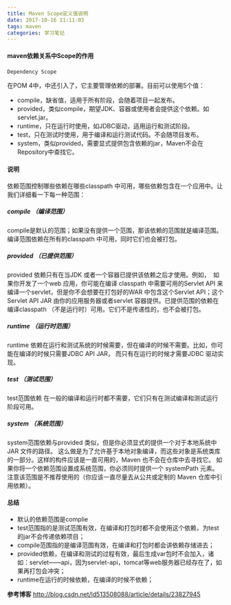 ```yaml
---
title: Maven Scope定义值说明
date: 2017-10-16 11:11:03
tags: maven
categories: 学习笔记
---
```


#### maven依赖关系中Scope的作用 
``Dependency Scope`` 

在POM 4中，<dependency>中还引入了<scope>，它主要管理依赖的部署。目前<scope>可以使用5个值： 

* compile，缺省值，适用于所有阶段，会随着项目一起发布。 
* provided，类似compile，期望JDK、容器或使用者会提供这个依赖。如servlet.jar。 
* runtime，只在运行时使用，如JDBC驱动，适用运行和测试阶段。 
* test，只在测试时使用，用于编译和运行测试代码。不会随项目发布。 
* system，类似provided，需要显式提供包含依赖的jar，Maven不会在Repository中查找它。
<!--more-->

#### 说明
依赖范围控制哪些依赖在哪些classpath 中可用，哪些依赖包含在一个应用中。让我们详细看一下每一种范围：


##### compile （编译范围）
compile是默认的范围；如果没有提供一个范围，那该依赖的范围就是编译范围。编译范围依赖在所有的classpath 中可用，同时它们也会被打包。


##### provided （已提供范围）
provided 依赖只有在当JDK 或者一个容器已提供该依赖之后才使用。例如， 
如果你开发了一个web 应用，你可能在编译 classpath 中需要可用的Servlet API 来编译一个servlet，但是你不会想要在打包好的WAR 中包含这个Servlet API；这个Servlet API JAR 由你的应用服务器或者servlet 容器提供。已提供范围的依赖在编译classpath （不是运行时）可用。它们不是传递性的，也不会被打包。


##### runtime （运行时范围）
runtime 依赖在运行和测试系统的时候需要，但在编译的时候不需要。比如，你可能在编译的时候只需要JDBC API JAR，
而只有在运行的时候才需要JDBC
驱动实现。


##### test （测试范围）
test范围依赖 在一般的编译和运行时都不需要，它们只有在测试编译和测试运行阶段可用。


##### system （系统范围）
system范围依赖与provided 类似，但是你必须显式的提供一个对于本地系统中JAR 文件的路径。
这么做是为了允许基于本地对象编译，而这些对象是系统类库的一部分。这样的构件应该是一直可用的，Maven 也不会在仓库中去寻找它。
如果你将一个依赖范围设置成系统范围，你必须同时提供一个 systemPath 元素。注意该范围是不推荐使用的（你应该一直尽量去从公共或定制的 Maven 仓库中引用依赖）。

#### 总结
* 默认的依赖范围是complie
* test范围指的是测试范围有效，在编译和打包时都不会使用这个依赖，<scope>为test的jar不会传递依赖项目；
* compile范围指的是编译范围有效，在编译和打包时都会讲依赖存储进去；
* provided依赖，在编译和测试的过程有效，最后生成var包时不会加入，诸如：servlet——api，因为servlet-api，tomcat等web服务器已经存在了，如果再打包会冲突；
* runtime在运行的时候依赖，在编译的时候不依赖；

**参考博客** <a rel="external nofollow" target="_blank" href="http://blog.csdn.net/ld513508088/article/details/23827945">http://blog.csdn.net/ld513508088/article/details/23827945</a>

